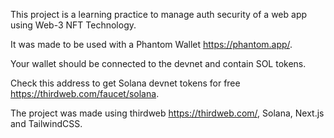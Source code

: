 This project is a learning practice to manage auth security of a web app using Web-3 NFT Technology.

It was made to be used with a Phantom Wallet <https://phantom.app/>.

Your wallet should be connected to the devnet and contain SOL tokens.

Check this address to get Solana devnet tokens for free <https://thirdweb.com/faucet/solana>.

The project was made using thirdweb <https://thirdweb.com/>, Solana, Next.js and TailwindCSS.